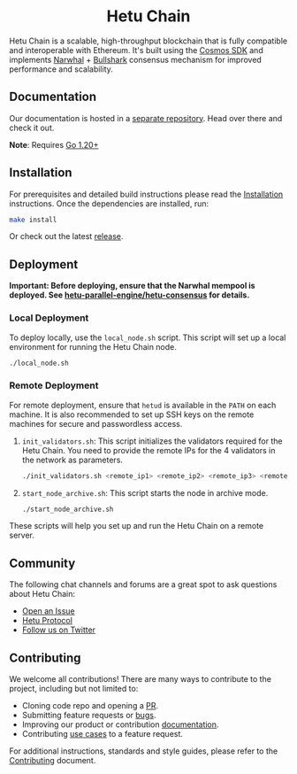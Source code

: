 <!--
parent:
  order: false
-->

<div align="center">
  <h1> Hetu Chain </h1>
</div>

Hetu Chain is a scalable, high-throughput blockchain that is fully compatible and interoperable with Ethereum.
It's built using the [Cosmos SDK](https://github.com/cosmos/cosmos-sdk/) and implements
[Narwhal](https://github.com/MystenLabs/narwhal) + [Bullshark](https://github.com/MystenLabs/sui/tree/main/consensus/bullshark) consensus mechanism
for improved performance and scalability.

## Documentation

Our documentation is hosted in a [separate repository](https://github.com/hetu-project/docs).
Head over there and check it out.

**Note**: Requires [Go 1.20+](https://golang.org/dl/)

## Installation

For prerequisites and detailed build instructions
please read the [Installation](https://docs.hetu.org/protocol/hetu-cli) instructions.
Once the dependencies are installed, run:

```bash
make install
```

Or check out the latest [release](https://github.com/hetu-project/hetu/releases).

## Deployment

**Important: Before deploying, ensure that the Narwhal mempool is deployed. See [hetu-parallel-engine/hetu-consensus](https://github.com/hetu-project/hetu-parallel-engine/tree/main/hetu-consensus) for details.**

### Local Deployment

To deploy locally, use the `local_node.sh` script. This script will set up a local environment for running the Hetu Chain node.

```bash
./local_node.sh
```

### Remote Deployment

For remote deployment, ensure that `hetud` is available in the `PATH` on each machine. It is also recommended to set up SSH keys on the remote machines for secure and passwordless access.

1. `init_validators.sh`: This script initializes the validators required for the Hetu Chain. You need to provide the remote IPs for the 4 validators in the network as parameters.

   ```bash
   ./init_validators.sh <remote_ip1> <remote_ip2> <remote_ip3> <remote_ip4>
   ```

2. `start_node_archive.sh`: This script starts the node in archive mode.

   ```bash
   ./start_node_archive.sh
   ```

These scripts will help you set up and run the Hetu Chain on a remote server.

## Community

The following chat channels and forums are a great spot to ask questions about Hetu Chain:

- [Open an Issue](https://github.com/hetu-project/hetu/issues)
- [Hetu Protocol](https://github.com/hetu-project#hetu-key-research)
- [Follow us on Twitter](https://x.com/hetu_protocol)

## Contributing

We welcome all contributions! There are many ways to contribute to the project, including but not limited to:

- Cloning code repo and opening a [PR](https://github.com/hetu-project/hetu/pulls).
- Submitting feature requests or [bugs](https://github.com/hetu-project/hetu/issues).
- Improving our product or contribution [documentation](./docs/).
- Contributing [use cases](./demos/) to a feature request.

For additional instructions, standards and style guides, please refer to the [Contributing](./CONTRIBUTING.md) document.
